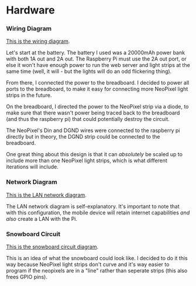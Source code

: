 # Hardware

### Wiring Diagram

[This is the wiring diagram](https://imgur.com/a/e6vypxH).

Let's start at the battery. The battery I used was a 20000mAh power bank with both 1A out and 2A out. The Raspberry Pi must use the 2A out port, or else it won't have enough power to run the web server and light strips at the same time (well, it will - but the lights will do an odd flickering thing). 

From there, I connected the power to the breadboard. I decided to power all ports to the breadboard, to make it easy for connecting more NeoPixel light strips in the future.

On the breadboard, I directed the power to the NeoPixel strip via a diode, to make sure that there wasn't power being traced back to the breadboard (and thus the raspberry pi) that could potentially destroy the circuit.

The NeoPixel's Din and DGND wires were connected to the raspberry pi directly but in theory, the DGND strip could be connected to the breadboard.

One great thing about this design is that it can *absolutely* be scaled up to include more than one NeoPixel light strips, which is what different iterations will include.

### Network Diagram

[This is the LAN network diagram](https://imgur.com/a/mTQ3qrB).

The LAN network diagram is self-explanatory. It's important to note that with this configuration, the mobile device will retain internet capabilities *and also* create a LAN with the Pi.

### Snowboard Circuit

[This is the snowboard circuit diagram](https://imgur.com/a/U7keSej).

This is an idea of what the snowboard could look like. I decided to do it this way because NeoPixel light strips don't curve and it's way easier to program if the neopixels are in a "line" rather than seperate strips (this also frees GPIO pins).
